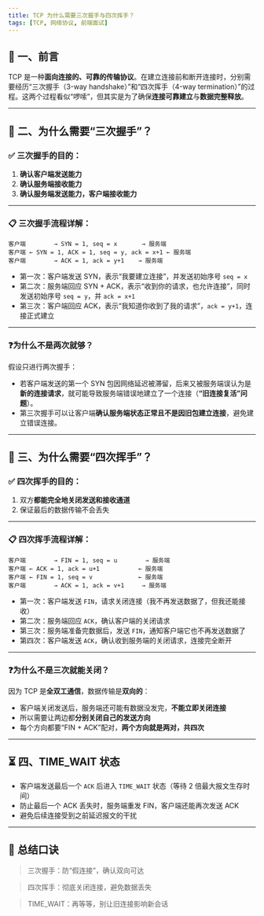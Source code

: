 ```yaml
---
title: TCP 为什么需要三次握手与四次挥手？
tags: [TCP, 网络协议, 前端面试]
---
```


## 📌 一、前言

TCP 是一种**面向连接的、可靠的传输协议**。在建立连接前和断开连接时，分别需要经历“三次握手（3-way handshake）”和“四次挥手（4-way termination）”的过程。这两个过程看似“啰嗦”，但其实是为了确保**连接可靠建立**与**数据完整释放**。

---

## 🤝 二、为什么需要“三次握手”？

### ✅ 三次握手的目的：
1. **确认客户端发送能力**
2. **确认服务端接收能力**
3. **确认服务端发送能力，客户端接收能力**

---

### 📋 三次握手流程详解：

```text
客户端        → SYN = 1, seq = x       → 服务端
客户端 ← SYN = 1, ACK = 1, seq = y, ack = x+1 ← 服务端
客户端        → ACK = 1, ack = y+1    → 服务端
```

* 第一次：客户端发送 SYN，表示“我要建立连接”，并发送初始序号 `seq = x`
* 第二次：服务端回应 SYN + ACK，表示“收到你的请求，也允许连接”，同时发送初始序号 `seq = y`，并 `ack = x+1`
* 第三次：客户端回应 ACK，表示“我知道你收到了我的请求”，`ack = y+1`，连接正式建立

---

### ❓为什么不是两次就够？

假设只进行两次握手：

* 若客户端发送的第一个 SYN 包因网络延迟被滞留，后来又被服务端误认为是**新的连接请求**，就可能导致服务端错误地建立了一个连接（**“旧连接复活”问题**）。
* 第三次握手可以让客户端**确认服务端状态正常且不是因旧包建立连接**，避免建立错误连接。

---

## 👋 三、为什么需要“四次挥手”？

### ✅ 四次挥手的目的：

1. 双方**都能完全地关闭发送和接收通道**
2. 保证最后的数据传输不会丢失

---

### 📋 四次挥手流程详解：

```text
客户端        → FIN = 1, seq = u        → 服务端
客户端 ← ACK = 1, ack = u+1           ← 服务端
客户端 ← FIN = 1, seq = v             ← 服务端
客户端        → ACK = 1, ack = v+1     → 服务端
```

* 第一次：客户端发送 `FIN`，请求关闭连接（我不再发送数据了，但我还能接收）
* 第二次：服务端回应 `ACK`，确认客户端的关闭请求
* 第三次：服务端准备完数据后，发送 `FIN`，通知客户端它也不再发送数据了
* 第四次：客户端发送 `ACK`，确认收到服务端的关闭请求，连接完全断开

---

### ❓为什么不是三次就能关闭？

因为 TCP 是**全双工通信**，数据传输是**双向的**：

* 客户端关闭发送后，服务端还可能有数据没发完，**不能立即关闭连接**
* 所以需要让两边都**分别关闭自己的发送方向**
* 每个方向都要“FIN + ACK”配对，**两个方向就是两对，共四次**

---

## ⏳ 四、TIME\_WAIT 状态

* 客户端发送最后一个 `ACK` 后进入 `TIME_WAIT` 状态（等待 2 倍最大报文生存时间）
* 防止最后一个 ACK 丢失时，服务端重发 FIN，客户端还能再次发送 ACK
* 避免后续连接受到之前延迟报文的干扰

---

## 🎯 总结口诀

> 三次握手：防“假连接”，确认双向可达  

> 四次挥手：彻底关闭连接，避免数据丢失  

> TIME\_WAIT：再等等，别让旧连接影响新会话

